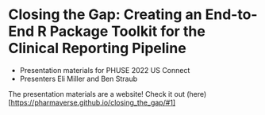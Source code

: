 # Closing the Gap: Creating an End-to-End R Package Toolkit for the Clinical Reporting Pipeline 

* Presentation materials for PHUSE 2022 US Connect
* Presenters Eli Miller and Ben Straub

The presentation materials are a website!  Check it out (here)[https://pharmaverse.github.io/closing_the_gap/#1]

